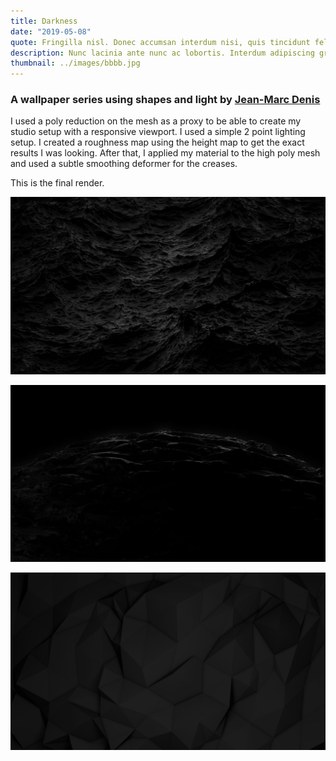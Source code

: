 ```yaml
---
title: Darkness
date: "2019-05-08"
quote: Fringilla nisl. Donec accumsan interdum nisi, quis tincidunt felis sagittis eget tempus euismod. Vestibulum ante ipsum primis in faucibus vestibulum.
description: Nunc lacinia ante nunc ac lobortis. Interdum adipiscing gravida odio porttitor sem non mi integer non faucibus ornare mi ut ante amet placerat aliquet. Volutpat eu sed ante lacinia sapien lorem accumsan varius montes viverra nibh in adipiscing blandit tempus accumsan.
thumbnail: ../images/bbbb.jpg
---
```


### A wallpaper series using shapes and light by [Jean-Marc Denis](http://jmd.im/black)

I used a poly reduction on the mesh as a proxy to be able to create my studio setup with a responsive viewport. I used a simple 2 point lighting setup. I created a roughness map using the height map to get the exact results I was looking. After that, I applied my material to the high poly mesh and used a subtle smoothing deformer for the creases.

This is the final render.

<div class="kg-card kg-image-card kg-width-full">

![Darkness](../images/BLACK_II_desktop-1.jpg)

</div>

<div class="kg-card kg-image-card kg-width-full">

![Darkness](../images/BLACK_IX_desktop-1.jpg)

</div>

<div class="kg-card kg-image-card kg-width-full">

![Darkness](../images/BLACK_I_desktop-1.jpg)

</div>